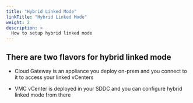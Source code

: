 ```yaml
---
title: "Hybrid Linked Mode"
linkTitle: "Hybrid Linked Mode"
weight: 2
description: >
  How to setup hybrid linked mode 
---
```


## There are two flavors for hybrid linked mode

- Cloud Gateway is an appliance you deploy on-prem and you connect to it to access your linked vCenters 

- VMC vCenter is deployed in your SDDC and you can configure hybrid linked mode from there

